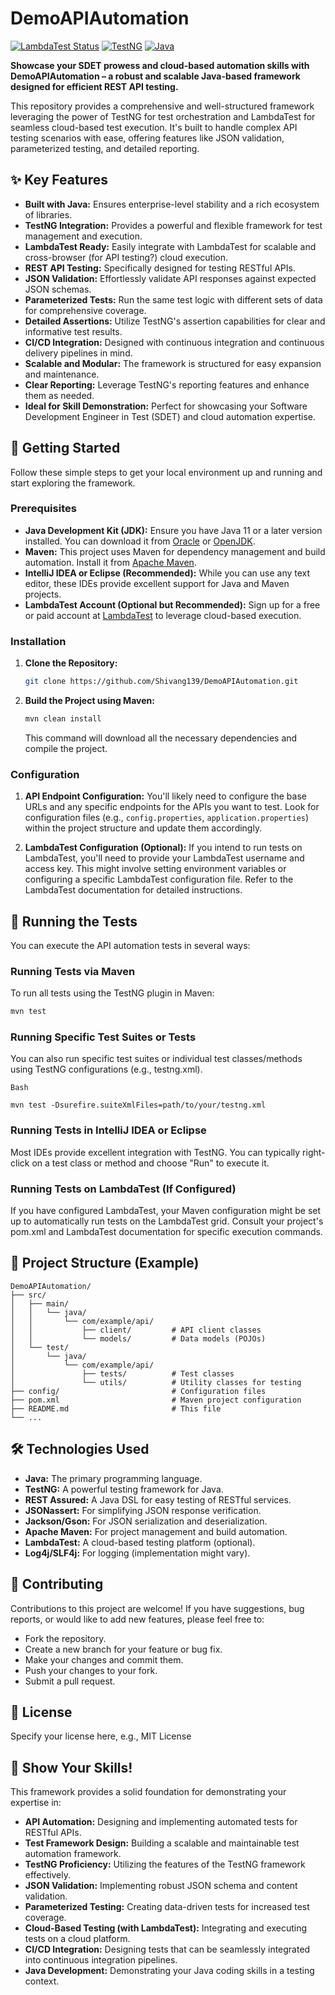 # DemoAPIAutomation

[![LambdaTest Status](https://img.shields.io/badge/LambdaTest-Passing-brightgreen?style=flat-square&logo=lambdatest)](YOUR_LAMBDATEST_BUILD_URL_HERE)
[![TestNG](https://img.shields.io/badge/TestNG-v7.x-blueviolet?style=flat-square&logo=testng)](https://testng.org/)
[![Java](https://img.shields.io/badge/Java-11+-orange?style=flat-square&logo=openjdk)](https://www.oracle.com/java/)

**Showcase your SDET prowess and cloud-based automation skills with DemoAPIAutomation – a robust and scalable Java-based framework designed for efficient REST API testing.**

This repository provides a comprehensive and well-structured framework leveraging the power of TestNG for test orchestration and LambdaTest for seamless cloud-based test execution. It's built to handle complex API testing scenarios with ease, offering features like JSON validation, parameterized testing, and detailed reporting.

## ✨ Key Features

* **Built with Java:** Ensures enterprise-level stability and a rich ecosystem of libraries.
* **TestNG Integration:** Provides a powerful and flexible framework for test management and execution.
* **LambdaTest Ready:** Easily integrate with LambdaTest for scalable and cross-browser (for API testing?) cloud execution.
* **REST API Testing:** Specifically designed for testing RESTful APIs.
* **JSON Validation:** Effortlessly validate API responses against expected JSON schemas.
* **Parameterized Tests:** Run the same test logic with different sets of data for comprehensive coverage.
* **Detailed Assertions:** Utilize TestNG's assertion capabilities for clear and informative test results.
* **CI/CD Integration:** Designed with continuous integration and continuous delivery pipelines in mind.
* **Scalable and Modular:** The framework is structured for easy expansion and maintenance.
* **Clear Reporting:** Leverage TestNG's reporting features and enhance them as needed.
* **Ideal for Skill Demonstration:** Perfect for showcasing your Software Development Engineer in Test (SDET) and cloud automation expertise.

## 🚀 Getting Started

Follow these simple steps to get your local environment up and running and start exploring the framework.

### Prerequisites

* **Java Development Kit (JDK):** Ensure you have Java 11 or a later version installed. You can download it from [Oracle](https://www.oracle.com/java/technologies/javase-downloads.html) or [OpenJDK](https://openjdk.java.net/).
* **Maven:** This project uses Maven for dependency management and build automation. Install it from [Apache Maven](https://maven.apache.org/download.cgi).
* **IntelliJ IDEA or Eclipse (Recommended):** While you can use any text editor, these IDEs provide excellent support for Java and Maven projects.
* **LambdaTest Account (Optional but Recommended):** Sign up for a free or paid account at [LambdaTest](https://www.lambdatest.com/) to leverage cloud-based execution.

### Installation

1.  **Clone the Repository:**
    ```bash
    git clone https://github.com/Shivang139/DemoAPIAutomation.git
    ```

2.  **Build the Project using Maven:**
    ```bash
    mvn clean install
    ```
    This command will download all the necessary dependencies and compile the project.

### Configuration

1.  **API Endpoint Configuration:** You'll likely need to configure the base URLs and any specific endpoints for the APIs you want to test. Look for configuration files (e.g., `config.properties`, `application.properties`) within the project structure and update them accordingly.

2.  **LambdaTest Configuration (Optional):** If you intend to run tests on LambdaTest, you'll need to provide your LambdaTest username and access key. This might involve setting environment variables or configuring a specific LambdaTest configuration file. Refer to the LambdaTest documentation for detailed instructions.

## 🧪 Running the Tests

You can execute the API automation tests in several ways:

### Running Tests via Maven

To run all tests using the TestNG plugin in Maven:

```bash
mvn test
```
### Running Specific Test Suites or Tests
You can also run specific test suites or individual test classes/methods using TestNG configurations (e.g., testng.xml).
```
Bash

mvn test -Dsurefire.suiteXmlFiles=path/to/your/testng.xml
```
### Running Tests in IntelliJ IDEA or Eclipse
Most IDEs provide excellent integration with TestNG. You can typically right-click on a test class or method and choose "Run" to execute it.

### Running Tests on LambdaTest (If Configured)
If you have configured LambdaTest, your Maven configuration might be set up to automatically run tests on the LambdaTest grid. Consult your project's pom.xml and LambdaTest documentation for specific execution commands.

## 📂 Project Structure (Example)
```
DemoAPIAutomation/
├── src/
│   ├── main/
│   │   └── java/
│   │       └── com/example/api/
│   │           ├── client/         # API client classes
│   │           └── models/         # Data models (POJOs)
│   └── test/
│       └── java/
│           └── com/example/api/
│               ├── tests/          # Test classes
│               └── utils/          # Utility classes for testing
├── config/                         # Configuration files
├── pom.xml                         # Maven project configuration
├── README.md                       # This file
└── ...
```

## 🛠️ Technologies Used
* **Java:** The primary programming language.
* **TestNG:** A powerful testing framework for Java.
* **REST Assured:** A Java DSL for easy testing of RESTful services.
* **JSONassert:** For simplifying JSON response verification.
* **Jackson/Gson:** For JSON serialization and deserialization.
* **Apache Maven:** For project management and build automation.
* **LambdaTest:** A cloud-based testing platform (optional).
* **Log4j/SLF4j:** For logging (implementation might vary).
## 🤝 Contributing
Contributions to this project are welcome! If you have suggestions, bug reports, or would like to add new features, please feel free to:

* Fork the repository.
* Create a new branch for your feature or bug fix.
* Make your changes and commit them.
* Push your changes to your fork.
* Submit a pull request.
## 📄 License
Specify your license here, e.g., MIT License

## 🎉 Show Your Skills!
This framework provides a solid foundation for demonstrating your expertise in:

* **API Automation:** Designing and implementing automated tests for RESTful APIs.
* **Test Framework Design:** Building a scalable and maintainable test automation framework.
* **TestNG Proficiency:** Utilizing the features of the TestNG framework effectively.
* **JSON Validation:** Implementing robust JSON schema and content validation.
* **Parameterized Testing:** Creating data-driven tests for increased test coverage.
* **Cloud-Based Testing (with LambdaTest):** Integrating and executing tests on a cloud platform.
* **CI/CD Integration:** Designing tests that can be seamlessly integrated into continuous integration pipelines.
* **Java Development:** Demonstrating your Java coding skills in a testing context.
